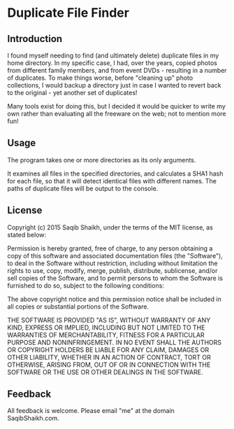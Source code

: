 # Duplicate File Finder

## Introduction

I found myself needing to find (and ultimately delete) duplicate files in my home directory. In my specific case, I had, over the years, copied photos from different family members, and from event DVDs - resulting in a number of duplicates. To make things worse, before "cleaning up" photo collections, I would backup a directory just in case I wanted to revert back to the original - yet another set of duplicates!

Many tools exist for doing this, but I decided it would be quicker to write my own rather than evaluating all the freeware on the web; not to mention more fun!

## Usage

The program takes one or more directories as its only arguments.

It examines all files in the specified directories, and calculates a SHA1 hash for each file, so that it will detect identical files with different names. The paths of duplicate files will be output to the console.

## License

Copyright (c) 2015 Saqib Shaikh, under the terms of the MIT license, as stated below:

Permission is hereby granted, free of charge, to any person obtaining a copy of this software and associated documentation files (the "Software"), to deal in the Software without restriction, including without limitation the rights to use, copy, modify, merge, publish, distribute, sublicense, and/or sell copies of the Software, and to permit persons to whom the Software is furnished to do so, subject to the following conditions:

The above copyright notice and this permission notice shall be included in all copies or substantial portions of the Software.

THE SOFTWARE IS PROVIDED "AS IS", WITHOUT WARRANTY OF ANY KIND, EXPRESS OR IMPLIED, INCLUDING BUT NOT LIMITED TO THE WARRANTIES OF MERCHANTABILITY, FITNESS FOR A PARTICULAR PURPOSE AND NONINFRINGEMENT.  IN NO EVENT SHALL THE AUTHORS OR COPYRIGHT HOLDERS BE LIABLE FOR ANY CLAIM, DAMAGES OR OTHER LIABILITY, WHETHER IN AN ACTION OF CONTRACT, TORT OR OTHERWISE, ARISING FROM, OUT OF OR IN CONNECTION WITH THE SOFTWARE OR THE USE OR OTHER DEALINGS IN THE SOFTWARE.

## Feedback

All feedback is welcome. Please email "me" at the domain SaqibShaikh.com.

